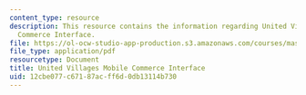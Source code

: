 ```yaml
---
content_type: resource
description: This resource contains the information regarding United Villages Mobile
  Commerce Interface.
file: https://ol-ocw-studio-app-production.s3.amazonaws.com/courses/mas-965-nextlab-i-designing-mobile-technologies-for-the-next-billion-users-fall-2008/12cbe077c67187acff6d0db13114b730_MITMAS_965F08_mcomm_m2.pdf
file_type: application/pdf
resourcetype: Document
title: United Villages Mobile Commerce Interface
uid: 12cbe077-c671-87ac-ff6d-0db13114b730
---
```

